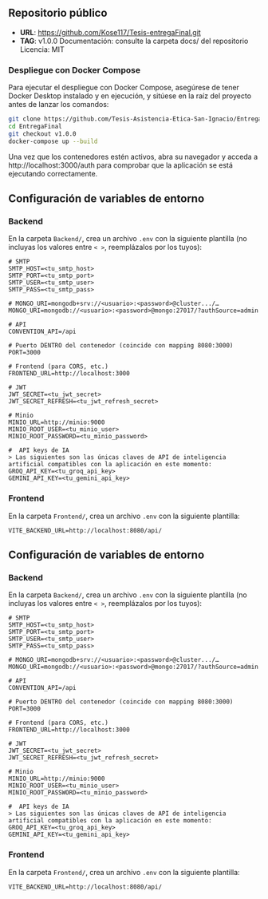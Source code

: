 ## Repositorio público
- **URL**: https://github.com/Kose117/Tesis-entregaFinal.git
- **TAG**: v1.0.0
Documentación: consulte la carpeta docs/ del repositorio
Licencia: MIT

### Despliegue con Docker Compose
Para ejecutar el despliegue con Docker Compose, asegúrese de tener Docker Desktop instalado y en ejecución, y sitúese en la raíz del proyecto antes de lanzar los comandos:

```bash
git clone https://github.com/Tesis-Asistencia-Etica-San-Ignacio/EntregaFinal.git
cd EntregaFinal
git checkout v1.0.0
docker-compose up --build
```
Una vez que los contenedores estén activos, abra su navegador y acceda a
http://localhost:3000/auth
para comprobar que la aplicación se está ejecutando correctamente.


## Configuración de variables de entorno

### Backend

En la carpeta `Backend/`, crea un archivo `.env` con la siguiente plantilla (no incluyas los valores entre `< >`, reemplázalos por los tuyos):

```dotenv
# SMTP
SMTP_HOST=<tu_smtp_host>
SMTP_PORT=<tu_smtp_port>
SMTP_USER=<tu_smtp_user>
SMTP_PASS=<tu_smtp_pass>

# MONGO_URI=mongodb+srv://<usuario>:<password>@cluster.../…  
MONGO_URI=mongodb://<usuario>:<password>@mongo:27017/?authSource=admin

# API
CONVENTION_API=/api

# Puerto DENTRO del contenedor (coincide con mapping 8080:3000)
PORT=3000

# Frontend (para CORS, etc.)
FRONTEND_URL=http://localhost:3000

# JWT
JWT_SECRET=<tu_jwt_secret>
JWT_SECRET_REFRESH=<tu_jwt_refresh_secret>

# Minio
MINIO_URL=http://minio:9000
MINIO_ROOT_USER=<tu_minio_user>
MINIO_ROOT_PASSWORD=<tu_minio_password>

#  API keys de IA
> Las siguientes son las únicas claves de API de inteligencia artificial compatibles con la aplicación en este momento:
GROQ_API_KEY=<tu_groq_api_key>
GEMINI_API_KEY=<tu_gemini_api_key>
```
### Frontend
En la carpeta `Frontend/`, crea un archivo `.env` con la siguiente plantilla:
```dotenv
VITE_BACKEND_URL=http://localhost:8080/api/

```


## Configuración de variables de entorno

### Backend

En la carpeta `Backend/`, crea un archivo `.env` con la siguiente plantilla (no incluyas los valores entre `< >`, reemplázalos por los tuyos):

```dotenv
# SMTP
SMTP_HOST=<tu_smtp_host>
SMTP_PORT=<tu_smtp_port>
SMTP_USER=<tu_smtp_user>
SMTP_PASS=<tu_smtp_pass>

# MONGO_URI=mongodb+srv://<usuario>:<password>@cluster.../…  
MONGO_URI=mongodb://<usuario>:<password>@mongo:27017/?authSource=admin

# API
CONVENTION_API=/api

# Puerto DENTRO del contenedor (coincide con mapping 8080:3000)
PORT=3000

# Frontend (para CORS, etc.)
FRONTEND_URL=http://localhost:3000

# JWT
JWT_SECRET=<tu_jwt_secret>
JWT_SECRET_REFRESH=<tu_jwt_refresh_secret>

# Minio
MINIO_URL=http://minio:9000
MINIO_ROOT_USER=<tu_minio_user>
MINIO_ROOT_PASSWORD=<tu_minio_password>

#  API keys de IA
> Las siguientes son las únicas claves de API de inteligencia artificial compatibles con la aplicación en este momento:
GROQ_API_KEY=<tu_groq_api_key>
GEMINI_API_KEY=<tu_gemini_api_key>
```
### Frontend
En la carpeta `Frontend/`, crea un archivo `.env` con la siguiente plantilla:
```dotenv
VITE_BACKEND_URL=http://localhost:8080/api/

```